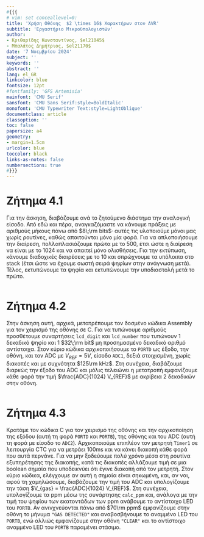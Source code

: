 ```yaml
---
#{{{
# vim: set conceallevel=0:
title: 'Χρήση Οθόνης  $2 \times 16$ Χαρακτήρων στον AVR'
subtitle: 'Εργαστήριο Μικροϋπολογιστών'
author:
- Κριθαρίδης Κωνσταντίνος, $el21045$
- Μπαλάτος Δημήτριος, $el21170$
date: '7 Νοεμβρίου 2024'
subject: ''
keywords: ''
abstract: ''
lang: el_GR
linkcolor: blue
fontsize: 12pt
#fontfamily: 'GFS Artemisia'
mainfont: 'CMU Serif'
sansfont: 'CMU Sans Serif:style=BoldItalic'
monofont: 'CMU Typewriter Text:style=LightOblique'
documentclass: article
classoption: ''
toc: false
papersize: a4
geometry:
- margin=1.5cm
urlcolor: blue
toccolor: black
links-as-notes: false
numbersections: true
#}}}
---
```


# Ζήτημα 4.1
Για την άσκηση, διαβάζουμε ανά το ζητούμενο διάστημα την αναλογική είσοδο. Από 
εδώ και πέρα, αναγκαζόμαστε να κάνουμε πράξεις με αριθμούς μήκους πάνω από 
$8\;\rm bits$· αυτές τις υλοποιούμε μόνοι μας χωρίς ρουτίνες, καθώς απαιτούνται 
μόνο μία φορά. Για να απλοποιήσουμε την διαίρεση, πολλαπλασιάζουμε πρώτα με το 
500, έτσι ώστε η διαίρεση να είναι με το 1024 και να απαιτεί μόνο ολισθήσεις. 
Για την εκτύπωση, κάνουμε διαδοχικές διαιρέσεις με το 10 και σπρώχνουμε τα 
υπόλοιπα στο stack (έτσι ώστε να έχουμε σωστή σειρά ψηφίων στην ανάγνωση μετά). 
Τέλος, εκτυπώνουμε τα ψηφία και εκτυπώνουμε την υποδιαστολή μετά το πρώτο.

```asm {source=Ex4_1/Ex4_1/main.asm}
```

# Ζήτημα 4.2
Στην άσκηση αυτή, αρχικά, μετατρέπουμε τον δοσμένο κώδικα Assembly για τον 
χειρισμό της οθόνης σε C. Για να τυπώνουμε αριθμούς προσθέτουμε συναρτήσεις 
`lcd_digit` και `lcd_number` που τυπώνουν 1 δεκαδικό ψηφίο και 1 $32\;\rm bit$ 
μη προσημασμένο δεκαδικό αριθμό αντίστοιχα. Στον κύριο κώδικα αρχικοποιήσουμε το 
`PORTD` ως έξοδο, την οθόνη, και τον ADC με $V_{REF} = 5V$, είσοδο `ADC1`, δεξιά 
στοιχισμένη, χωρίς διακοπές και με συχνότητα $125\rm kHz$. Στη συνέχεια, 
διαβάζουμε διαρκώς την έξοδο του ADC και μόλις τελειώνει η μετατροπή εμφανίζουμε 
κάθε φορά την τιμή $\frac{ADC}{1024} V_{REF}$ με ακρίβεια 2 δεκαδικών στην 
οθόνη.

```c {source=Ex4_2/Ex4_2/main.c}
```

# Ζήτημα 4.3
Κρατάμε τον κώδικα C για τον χειρισμό της οθόνης και την αρχικοποίηση της εξόδου 
(αυτή τη φορά `PORTD` και `PORTB`), της οθόνης και του ADC (αυτή τη φορά με 
είσοδο το `ADC2`). Αρχικοποιούμε επιπλέον τον μετρητή `Timer1` σε λειτουργία CTC 
για να μετράει 100ms και να κάνει διακοπή κάθε φορά που αυτά περνάνε. Για να μην 
ξοδεύουμε πολύ χρόνο μέσα στη ρουτίνα εξυπηρέτησης της διακοπής, κατά τις 
διακοπές αλλάζουμε τιμή σε μια boolean σημαία που υποδεικνύει ότι έγινε διακοπή 
από τον μετρητή. Στον κύριο κώδικα, ελέγχουμε αν αυτή η σημαία είναι σηκωμένη, 
και, αν ναι, αφού τη χαμηλώσουμε, διαβάζουμε την τιμή του ADC και υπολογίζουμε 
την τάση $V_{gas} = \frac{ADC}{1024} V_{REF}$. Στη συνέχεια, υπολογίζουμε τα ppm 
μέσω της συνάρτησης `calc_ppm` και, ανάλογα με την τιμή του ψηφίου των 
εκατοντάδων των ppm ανάβουμε το αντίστοιχο LED του `PORTB`. Αν ανινχνεύονται 
πάνω από $70\rm ppm$ εμφανίζουμε στην οθόνη το μήνυμα `"GAS DETECTED"` και 
αναβοσβήνουμε το αναμμένο LED του `PORTB`, ενώ αλλιώς εμφανίζουμε στην οθόνη 
`"CLEAR"` και το αντίστοιχο αναμμένο LED του `PORTB` παραμένει στάσιμο.

```c {source=Ex4_3/Ex4_3/main.c}
```
